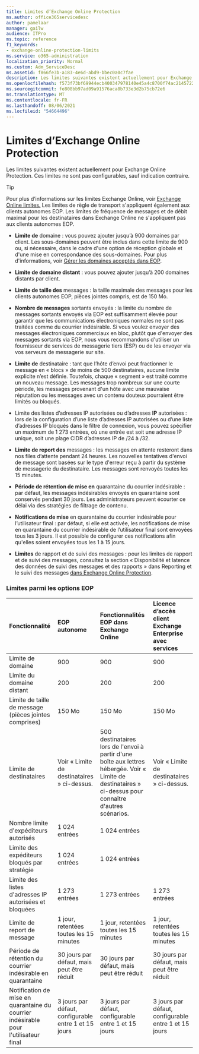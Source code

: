 ```yaml
---
title: Limites d’Exchange Online Protection
ms.author: office365servicedesc
author: pamelaar
manager: gailw
audience: ITPro
ms.topic: reference
f1_keywords:
- exchange-online-protection-limits
ms.service: o365-administration
localization_priority: Normal
ms.custom: Adm_ServiceDesc
ms.assetid: f866fe3b-a183-4e6d-abd9-bbec0a0c7fae
description: Les limites suivantes existent actuellement pour Exchange Online Protection. Ces limites ne sont pas configurables, sauf indication contraire.
ms.openlocfilehash: f573f73bf69944ecb400347978140e45a4c8700f74ac214572228ae83fc3c7fb
ms.sourcegitcommit: fe808bb97ad09a91576aca8b733e3d2b75cb72e6
ms.translationtype: MT
ms.contentlocale: fr-FR
ms.lasthandoff: 08/06/2021
ms.locfileid: "54664496"
---
```

# <a name="exchange-online-protection-limits"></a>Limites d’Exchange Online Protection

Les limites suivantes existent actuellement pour Exchange Online Protection. Ces limites ne sont pas configurables, sauf indication contraire. 
  
> [!TIP]
> Pour plus d’informations sur les limites Exchange Online, voir [Exchange Online limites.](../exchange-online-service-description/exchange-online-limits.md) Les limites de règle de transport s'appliquent également aux clients autonomes EOP. Les limites de fréquence de messages et de débit maximal pour les destinataires dans Exchange Online ne s'appliquent pas aux clients autonomes EOP. 
  
- **Limite de** domaine : vous pouvez ajouter jusqu’à 900 domaines par client. Les sous-domaines peuvent être inclus dans cette limite de 900 ou, si nécessaire, dans le cadre d'une option de réception globale et d'une mise en correspondance des sous-domaines. Pour plus d'informations, voir [Gérer les domaines acceptés dans EOP](/microsoft-365/security/office-365-security/exchange-online-protection-overview).

- **Limite de domaine distant** : vous pouvez ajouter jusqu’à 200 domaines distants par client.
    
- **Limite de taille des** messages : la taille maximale des messages pour les clients autonomes EOP, pièces jointes compris, est de 150 Mo. 
    
- **Nombre de messages** sortants envoyés : la limite du nombre de messages sortants envoyés via EOP est suffisamment élevée pour garantir que les communications électroniques normales ne sont pas traitées comme du courrier indésirable. Si vous voulez envoyer des messages électroniques commerciaux en bloc, plutôt que d'envoyer des messages sortants via EOP, nous vous recommandons d'utiliser un fournisseur de services de messagerie tiers (ESP) ou de les envoyer via vos serveurs de messagerie sur site. 
    
- **Limite de** destinataire : tant que l’hôte d’envoi peut fractionner le message en « blocs » de moins de 500 destinataires, aucune limite explicite n’est définie. Toutefois, chaque « segment » est traité comme un nouveau message. Les messages trop nombreux sur une courte période, les messages provenant d'un hôte avec une mauvaise réputation ou les messages avec un contenu douteux pourraient être limités ou bloqués. 
    
- Limite des listes d’adresses IP autorisées ou d’adresses **IP** autorisées : lors de la configuration d’une liste d’adresses IP autorisées ou d’une liste d’adresses IP bloqués dans le filtre de connexion, vous pouvez spécifier un maximum de 1 273 entrées, où une entrée est soit une adresse IP unique, soit une plage CIDR d’adresses IP de /24 à /32. 
    
- **Limite de report des** messages : les messages en attente resteront dans nos files d’attente pendant 24 heures. Les nouvelles tentatives d'envoi de message sont basées sur le type d'erreur reçu à partir du système de messagerie du destinataire. Les messages sont renvoyés toutes les 15 minutes. 
    
- **Période de rétention de mise en** quarantaine du courrier indésirable : par défaut, les messages indésirables envoyés en quarantaine sont conservés pendant 30 jours. Les administrateurs peuvent écourter ce délai via des stratégies de filtrage de contenu. 
    
- **Notifications de mise** en quarantaine du courrier indésirable pour l’utilisateur final : par défaut, si elle est activée, les notifications de mise en quarantaine du courrier indésirable de l’utilisateur final sont envoyées tous les 3 jours. Il est possible de configurer ces notifications afin qu'elles soient envoyées tous les 1 à 15 jours. 
    
- **Limites** de rapport et de suivi des messages : pour les limites de rapport et de suivi des messages, consultez la section « Disponibilité et latence des données de suivi des messages et des rapports » dans Reporting et le suivi des messages [dans Exchange Online Protection](/microsoft-365/security/office-365-security/reporting-and-message-trace-in-exchange-online-protection).
    
### <a name="limits-across-eop-options"></a>Limites parmi les options EOP

| Fonctionnalité | EOP autonome | Fonctionnalités EOP dans Exchange Online | Licence d’accès client Exchange Enterprise avec services |
|:-----|:-----|:-----|:-----|
|Limite de domaine  <br/> |900  <br/> |900  <br/> |900  <br/> |
|Limite du domaine distant  <br/> |200  <br/> |200  <br/> |200  <br/> |
|Limite de taille de message (pièces jointes comprises)  <br/> |150 Mo  <br/> |150 Mo  <br/> |150 Mo  <br/> |
|Limite de destinataires  <br/> |Voir « Limite de destinataires » ci-dessus.  <br/> |500 destinataires lors de l'envoi à partir d'une boîte aux lettres hébergée. Voir « Limite de destinataires » ci-dessus pour connaître d'autres scénarios.  <br/> |Voir « Limite de destinataires » ci-dessus.  <br/> |
|Nombre limite d'expéditeurs autorisés  <br/> |1 024 entrées  <br/> |1 024 entrées  <br/> ||
|Limite des expéditeurs bloqués par stratégie  <br/> |1 024 entrées  <br/> |1 024 entrées  <br/> ||
|Limite des listes d'adresses IP autorisées et bloquées  <br/> |1 273 entrées  <br/> |1 273 entrées  <br/> |1 273 entrées  <br/> |
|Limite de report de message  <br/> |1 jour, retentées toutes les 15 minutes  <br/> |1 jour, retentées toutes les 15 minutes  <br/> |1 jour, retentées toutes les 15 minutes  <br/> |
|Période de rétention du courrier indésirable en quarantaine  <br/> |30 jours par défaut, mais peut être réduit  <br/> |30 jours par défaut, mais peut être réduit  <br/> |30 jours par défaut, mais peut être réduit  <br/> |
|Notification de mise en quarantaine du courrier indésirable pour l'utilisateur final  <br/> |3 jours par défaut, configurable entre 1 et 15 jours  <br/> |3 jours par défaut, configurable entre 1 et 15 jours  <br/> |3 jours par défaut, configurable entre 1 et 15 jours  <br/> |
